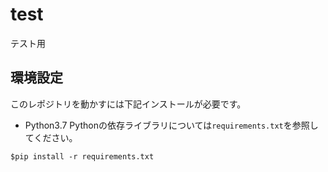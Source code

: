 # test
テスト用

## 環境設定
このレポジトリを動かすには下記インストールが必要です。
- Python3.7
Pythonの依存ライブラリについては`requirements.txt`を参照してください。
```
$pip install -r requirements.txt
```


